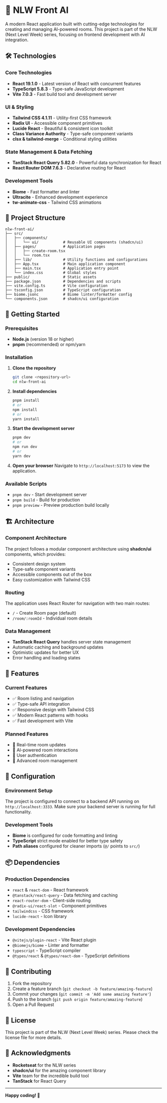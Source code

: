 # 🚀 NLW Front AI

A modern React application built with cutting-edge technologies for creating and managing AI-powered rooms. This project is part of the NLW (Next Level Week) series, focusing on frontend development with AI integration.

## 🛠️ Technologies

### Core Technologies
- **React 19.1.0** - Latest version of React with concurrent features
- **TypeScript 5.8.3** - Type-safe JavaScript development
- **Vite 7.0.3** - Fast build tool and development server

### UI & Styling
- **Tailwind CSS 4.1.11** - Utility-first CSS framework
- **Radix UI** - Accessible component primitives
- **Lucide React** - Beautiful & consistent icon toolkit
- **Class Variance Authority** - Type-safe component variants
- **clsx & tailwind-merge** - Conditional styling utilities

### State Management & Data Fetching
- **TanStack React Query 5.82.0** - Powerful data synchronization for React
- **React Router DOM 7.6.3** - Declarative routing for React

### Development Tools
- **Biome** - Fast formatter and linter
- **Ultracite** - Enhanced development experience
- **tw-animate-css** - Tailwind CSS animations

## 📁 Project Structure

```
nlw-front-ai/
├── src/
│   ├── components/
│   │   └── ui/           # Reusable UI components (shadcn/ui)
│   ├── pages/            # Application pages
│   │   ├── create-room.tsx
│   │   └── room.tsx
│   ├── lib/              # Utility functions and configurations
│   ├── App.tsx           # Main application component
│   ├── main.tsx          # Application entry point
│   └── index.css         # Global styles
├── public/               # Static assets
├── package.json          # Dependencies and scripts
├── vite.config.ts        # Vite configuration
├── tsconfig.json         # TypeScript configuration
├── biome.jsonc           # Biome linter/formatter config
└── components.json       # shadcn/ui configuration
```

## 🚀 Getting Started

### Prerequisites

- **Node.js** (version 18 or higher)
- **pnpm** (recommended) or npm/yarn

### Installation

1. **Clone the repository**
   ```bash
   git clone <repository-url>
   cd nlw-front-ai
   ```

2. **Install dependencies**
   ```bash
   pnpm install
   # or
   npm install
   # or
   yarn install
   ```

3. **Start the development server**
   ```bash
   pnpm dev
   # or
   npm run dev
   # or
   yarn dev
   ```

4. **Open your browser**
   Navigate to `http://localhost:5173` to view the application.

### Available Scripts

- `pnpm dev` - Start development server
- `pnpm build` - Build for production
- `pnpm preview` - Preview production build locally

## 🏗️ Architecture

### Component Architecture
The project follows a modular component architecture using **shadcn/ui** components, which provides:
- Consistent design system
- Type-safe component variants
- Accessible components out of the box
- Easy customization with Tailwind CSS

### Routing
The application uses React Router for navigation with two main routes:
- `/` - Create Room page (default)
- `/room/:roomId` - Individual room details

### Data Management
- **TanStack React Query** handles server state management
- Automatic caching and background updates
- Optimistic updates for better UX
- Error handling and loading states

## 🎨 Features

### Current Features
- ✅ Room listing and navigation
- ✅ Type-safe API integration
- ✅ Responsive design with Tailwind CSS
- ✅ Modern React patterns with hooks
- ✅ Fast development with Vite

### Planned Features
- 🔄 Real-time room updates
- 🔄 AI-powered room interactions
- 🔄 User authentication
- 🔄 Advanced room management

## 🔧 Configuration

### Environment Setup
The project is configured to connect to a backend API running on `http://localhost:3333`. Make sure your backend server is running for full functionality.

### Development Tools
- **Biome** is configured for code formatting and linting
- **TypeScript** strict mode enabled for better type safety
- **Path aliases** configured for cleaner imports (`@/` points to `src/`)

## 📦 Dependencies

### Production Dependencies
- `react` & `react-dom` - React framework
- `@tanstack/react-query` - Data fetching and caching
- `react-router-dom` - Client-side routing
- `@radix-ui/react-slot` - Component primitives
- `tailwindcss` - CSS framework
- `lucide-react` - Icon library

### Development Dependencies
- `@vitejs/plugin-react` - Vite React plugin
- `@biomejs/biome` - Linter and formatter
- `typescript` - TypeScript compiler
- `@types/react` & `@types/react-dom` - TypeScript definitions

## 🤝 Contributing

1. Fork the repository
2. Create a feature branch (`git checkout -b feature/amazing-feature`)
3. Commit your changes (`git commit -m 'Add some amazing feature'`)
4. Push to the branch (`git push origin feature/amazing-feature`)
5. Open a Pull Request

## 📄 License

This project is part of the NLW (Next Level Week) series. Please check the license file for more details.

## 🙏 Acknowledgments

- **Rocketseat** for the NLW series
- **shadcn/ui** for the amazing component library
- **Vite** team for the incredible build tool
- **TanStack** for React Query

---

**Happy coding! 🎉** 